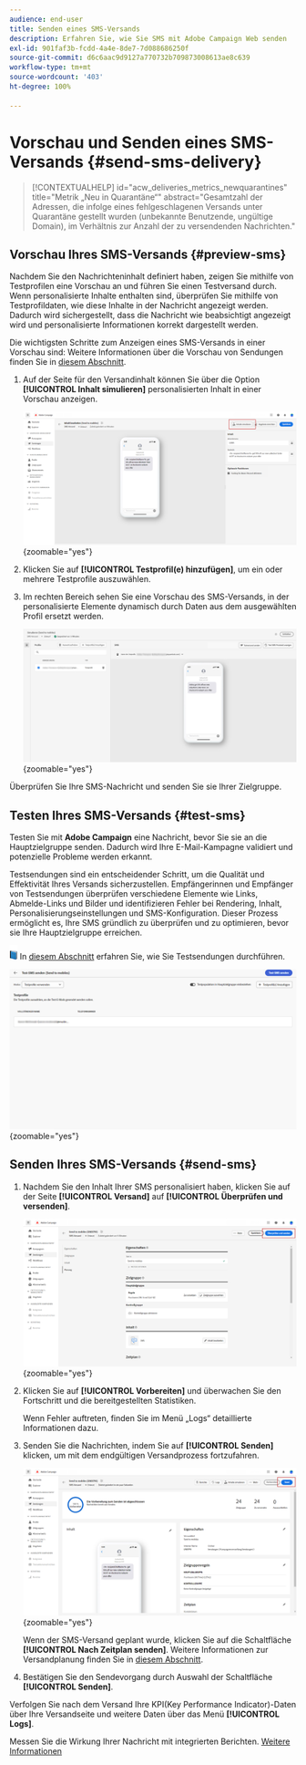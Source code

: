 ```yaml
---
audience: end-user
title: Senden eines SMS-Versands
description: Erfahren Sie, wie Sie SMS mit Adobe Campaign Web senden
exl-id: 901faf3b-fcdd-4a4e-8de7-7d088686250f
source-git-commit: d6c6aac9d9127a770732b709873008613ae8c639
workflow-type: tm+mt
source-wordcount: '403'
ht-degree: 100%

---
```


# Vorschau und Senden eines SMS-Versands {#send-sms-delivery}

>[!CONTEXTUALHELP]
>id="acw_deliveries_metrics_newquarantines"
>title="Metrik „Neu in Quarantäne“"
>abstract="Gesamtzahl der Adressen, die infolge eines fehlgeschlagenen Versands unter Quarantäne gestellt wurden (unbekannte Benutzende, ungültige Domain), im Verhältnis zur Anzahl der zu versendenden Nachrichten."

## Vorschau Ihres SMS-Versands {#preview-sms}

Nachdem Sie den Nachrichteninhalt definiert haben, zeigen Sie mithilfe von Testprofilen eine Vorschau an und führen Sie einen Testversand durch. Wenn personalisierte Inhalte enthalten sind, überprüfen Sie mithilfe von Testprofildaten, wie diese Inhalte in der Nachricht angezeigt werden. Dadurch wird sichergestellt, dass die Nachricht wie beabsichtigt angezeigt wird und personalisierte Informationen korrekt dargestellt werden.

Die wichtigsten Schritte zum Anzeigen eines SMS-Versands in einer Vorschau sind: Weitere Informationen über die Vorschau von Sendungen finden Sie in [diesem Abschnitt](../preview-test/preview-content.md).

1. Auf der Seite für den Versandinhalt können Sie über die Option **[!UICONTROL Inhalt simulieren]** personalisierten Inhalt in einer Vorschau anzeigen.

   ![Vorschau personalisierter SMS-Inhalte](assets/sms_send_1.png){zoomable="yes"}

1. Klicken Sie auf **[!UICONTROL Testprofil(e) hinzufügen]**, um ein oder mehrere Testprofile auszuwählen.

   <!--
    Once your test profiles are selected, click **[!UICONTROL Select]**.
    ![Selecting test profiles for SMS preview](assets/sms_send_2.png){zoomable="yes"}
    -->

1. Im rechten Bereich sehen Sie eine Vorschau des SMS-Versands, in der personalisierte Elemente dynamisch durch Daten aus dem ausgewählten Profil ersetzt werden.

   ![Vorschaubereich mit personalisiertem SMS-Versand](assets/sms_send_3.png){zoomable="yes"}

Überprüfen Sie Ihre SMS-Nachricht und senden Sie sie Ihrer Zielgruppe.

## Testen Ihres SMS-Versands {#test-sms}

Testen Sie mit **Adobe Campaign** eine Nachricht, bevor Sie sie an die Hauptzielgruppe senden. Dadurch wird Ihre E-Mail-Kampagne validiert und potenzielle Probleme werden erkannt.

Testsendungen sind ein entscheidender Schritt, um die Qualität und Effektivität Ihres Versands sicherzustellen. Empfängerinnen und Empfänger von Testsendungen überprüfen verschiedene Elemente wie Links, Abmelde-Links und Bilder und identifizieren Fehler bei Rendering, Inhalt, Personalisierungseinstellungen und SMS-Konfiguration. Dieser Prozess ermöglicht es, Ihre SMS gründlich zu überprüfen und zu optimieren, bevor sie Ihre Hauptzielgruppe erreichen.

![Buchsymbol für Testsendungen](../assets/do-not-localize/book.png) In [diesem Abschnitt](../preview-test/test-deliveries.md) erfahren Sie, wie Sie Testsendungen durchführen.

![Testen des SMS-Versands](assets/sms_send_6.png){zoomable="yes"}

## Senden Ihres SMS-Versands {#send-sms}

1. Nachdem Sie den Inhalt Ihrer SMS personalisiert haben, klicken Sie auf der Seite **[!UICONTROL Versand]** auf **[!UICONTROL Überprüfen und versenden]**.

   ![Überprüfen und Durchführen eines SMS-Versands](assets/sms_send_4.png){zoomable="yes"}

1. Klicken Sie auf **[!UICONTROL Vorbereiten]** und überwachen Sie den Fortschritt und die bereitgestellten Statistiken.

   Wenn Fehler auftreten, finden Sie im Menü „Logs“ detaillierte Informationen dazu.

1. Senden Sie die Nachrichten, indem Sie auf **[!UICONTROL Senden]** klicken, um mit dem endgültigen Versandprozess fortzufahren.

   ![Durchführen eines SMS-Versands](assets/sms_send_5.png){zoomable="yes"}

   Wenn der SMS-Versand geplant wurde, klicken Sie auf die Schaltfläche **[!UICONTROL Nach Zeitplan senden]**. Weitere Informationen zur Versandplanung finden Sie in [diesem Abschnitt](../msg/gs-messages.md#schedule-the-delivery-sending).

1. Bestätigen Sie den Sendevorgang durch Auswahl der Schaltfläche **[!UICONTROL Senden]**.

Verfolgen Sie nach dem Versand Ihre KPI(Key Performance Indicator)-Daten über Ihre Versandseite und weitere Daten über das Menü **[!UICONTROL Logs]**.

Messen Sie die Wirkung Ihrer Nachricht mit integrierten Berichten. [Weitere Informationen](../reporting/sms-report.md)